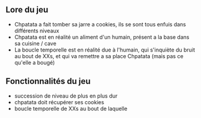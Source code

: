 

## Lore du jeu
* Chpatata a fait tomber sa jarre a cookies, ils se sont tous enfuis dans différents niveaux
* Chpatata est en réalité un aliment d'un humain, présent a la base dans sa cuisine / cave
* La boucle temporelle est en réalité due à l'humain, qui s'inquiète du bruit au bout de XXs, et qui va remettre a sa place Chpatata (mais pas ce qu'elle a bougé)


## Fonctionnalités du jeu
* succession de niveau de plus en plus dur
* chpatata doit récupérer ses cookies
* boucle temporelle de XXs au bout de laquelle 
